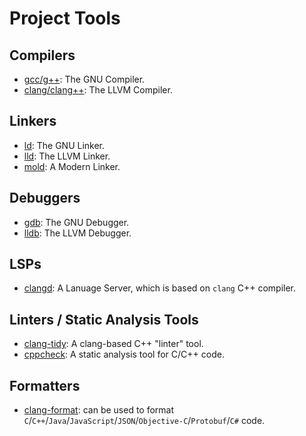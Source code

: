 # Project Tools

## Compilers

- [gcc/g++](https://gcc.gnu.org/): The GNU Compiler.
- [clang/clang++](https://clang.llvm.org/): The LLVM Compiler.

## Linkers

- [ld](https://sourceware.org/binutils/wiki/ld): The GNU Linker.
- [lld](https://lld.llvm.org/): The LLVM Linker.
- [mold](https://github.com/rui314/mold): A Modern Linker.

## Debuggers

- [gdb](https://www.sourceware.org/gdb/): The GNU Debugger.
- [lldb](https://lldb.llvm.org/): The LLVM Debugger.

## LSPs

- [clangd](https://clangd.llvm.org/): A Lanuage Server, which is based on `clang` C++ compiler.

## Linters / Static Analysis Tools

- [clang-tidy](https://clang.llvm.org/extra/clang-tidy/): A clang-based C++ "linter" tool.
- [cppcheck](https://cppcheck.sourceforge.io/): A static analysis tool for C/C++ code.

## Formatters

- [clang-format](https://clang.llvm.org/docs/ClangFormat.html): can be used to format `C`/`C++`/`Java`/`JavaScript`/`JSON`/`Objective-C`/`Protobuf`/`C#` code.
